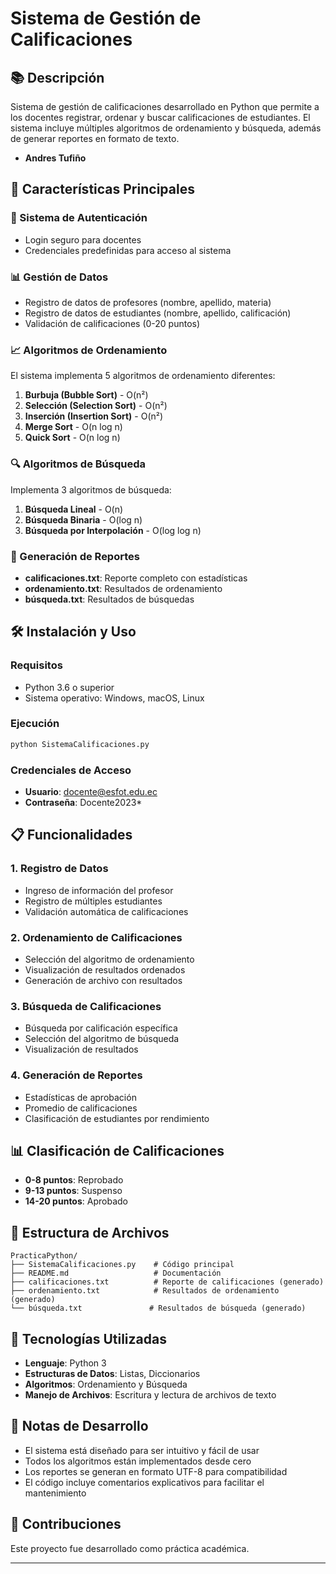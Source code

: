 # Sistema de Gestión de Calificaciones

## 📚 Descripción

Sistema de gestión de calificaciones desarrollado en Python que permite a los docentes registrar, ordenar y buscar calificaciones de estudiantes. El sistema incluye múltiples algoritmos de ordenamiento y búsqueda, además de generar reportes en formato de texto.

- **Andres Tufiño**

## 🚀 Características Principales

### 🔐 Sistema de Autenticación

- Login seguro para docentes
- Credenciales predefinidas para acceso al sistema

### 📊 Gestión de Datos

- Registro de datos de profesores (nombre, apellido, materia)
- Registro de datos de estudiantes (nombre, apellido, calificación)
- Validación de calificaciones (0-20 puntos)

### 📈 Algoritmos de Ordenamiento

El sistema implementa 5 algoritmos de ordenamiento diferentes:

1. **Burbuja (Bubble Sort)** - O(n²)
2. **Selección (Selection Sort)** - O(n²)
3. **Inserción (Insertion Sort)** - O(n²)
4. **Merge Sort** - O(n log n)
5. **Quick Sort** - O(n log n)

### 🔍 Algoritmos de Búsqueda

Implementa 3 algoritmos de búsqueda:

1. **Búsqueda Lineal** - O(n)
2. **Búsqueda Binaria** - O(log n)
3. **Búsqueda por Interpolación** - O(log log n)

### 📄 Generación de Reportes

- **calificaciones.txt**: Reporte completo con estadísticas
- **ordenamiento.txt**: Resultados de ordenamiento
- **búsqueda.txt**: Resultados de búsquedas

## 🛠️ Instalación y Uso

### Requisitos

- Python 3.6 o superior
- Sistema operativo: Windows, macOS, Linux

### Ejecución

```bash
python SistemaCalificaciones.py
```

### Credenciales de Acceso

- **Usuario**: docente@esfot.edu.ec
- **Contraseña**: Docente2023\*

## 📋 Funcionalidades

### 1. Registro de Datos

- Ingreso de información del profesor
- Registro de múltiples estudiantes
- Validación automática de calificaciones

### 2. Ordenamiento de Calificaciones

- Selección del algoritmo de ordenamiento
- Visualización de resultados ordenados
- Generación de archivo con resultados

### 3. Búsqueda de Calificaciones

- Búsqueda por calificación específica
- Selección del algoritmo de búsqueda
- Visualización de resultados

### 4. Generación de Reportes

- Estadísticas de aprobación
- Promedio de calificaciones
- Clasificación de estudiantes por rendimiento

## 📊 Clasificación de Calificaciones

- **0-8 puntos**: Reprobado
- **9-13 puntos**: Suspenso
- **14-20 puntos**: Aprobado

## 📁 Estructura de Archivos

```
PracticaPython/
├── SistemaCalificaciones.py    # Código principal
├── README.md                   # Documentación
├── calificaciones.txt          # Reporte de calificaciones (generado)
├── ordenamiento.txt            # Resultados de ordenamiento (generado)
└── búsqueda.txt               # Resultados de búsqueda (generado)
```

## 🔧 Tecnologías Utilizadas

- **Lenguaje**: Python 3
- **Estructuras de Datos**: Listas, Diccionarios
- **Algoritmos**: Ordenamiento y Búsqueda
- **Manejo de Archivos**: Escritura y lectura de archivos de texto

## 📝 Notas de Desarrollo

- El sistema está diseñado para ser intuitivo y fácil de usar
- Todos los algoritmos están implementados desde cero
- Los reportes se generan en formato UTF-8 para compatibilidad
- El código incluye comentarios explicativos para facilitar el mantenimiento

## 🤝 Contribuciones

Este proyecto fue desarrollado como práctica académica.

---

